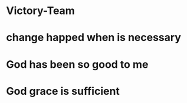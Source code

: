 # Victory-Team
# change happed when is necessary
# God has been so good to me 
# God grace is sufficient
